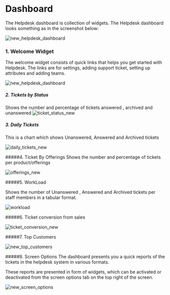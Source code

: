# Dashboard

The Helpdesk dashboard is collection of widgets. The Helpdesk dashboard looks something as in the screenshot below:

![new_helpdesk_dashboard](https://cloud.githubusercontent.com/assets/8191145/7612951/814298a4-f9ab-11e4-89ea-2a9d601e9d9b.png)


### 1. Welcome Widget

The welcome widget consists of quick links that helps you get started with Helpdesk. The links are for settings, adding support ticket, setting up attributes and adding teams.

![new_helpdesk_dashboard](https://cloud.githubusercontent.com/assets/8191145/7611787/5bd155ee-f9a4-11e4-8a9d-4a1e89266ef6.png)


##### 2. Tickets by Status

Shows the number and percentage of tickets answered , archived and unanswered
![ticket_status_new](http://git.rtcamp.com/uploads/rtbiz/rtbiz-helpdesk/51919f829d/ticket_status_new.png)

##### 3. Daily Tickets

This is a chart which shows Unanswered, Answered and Archived tickets

![daily_tickets_new](http://git.rtcamp.com/uploads/rtbiz/rtbiz-helpdesk/3a225de58d/daily_tickets_new.png)

#####4. Ticket By Offerings
Shows the number and percentage of tickets per product/offerings

![offerings_new](http://git.rtcamp.com/uploads/rtbiz/rtbiz-helpdesk/4723ff996c/offerings_new.png)


#####5. WorkLoad

Shows the number of Unanswered , Answered and Archived tickets per staff members in a tabular format.

![workload](https://cloud.githubusercontent.com/assets/8191145/7612003/a38e813a-f9a5-11e4-9f83-a71c643c8b4b.png)


#####6. Ticket conversion from sales

![ticket_conversion_new](http://git.rtcamp.com/uploads/rtbiz/rtbiz-helpdesk/4131f80916/ticket_conversion_new.png)

#####7. Top Customers

![new_top_customers](https://cloud.githubusercontent.com/assets/8191145/7613026/db22533c-f9ab-11e4-8015-2bc3c602bfbc.png)


#####8. Screen Options
The dashboard presents you a quick reports of the tickets in the helpdesk system in various formats.

These reports are presented in form of widgets, which can be activated or deactivated from the screen options tab on the top right of the screen.

![new_screen_options](https://cloud.githubusercontent.com/assets/8191145/7613150/a074a4dc-f9ac-11e4-84cd-5d53d8320f01.png)

